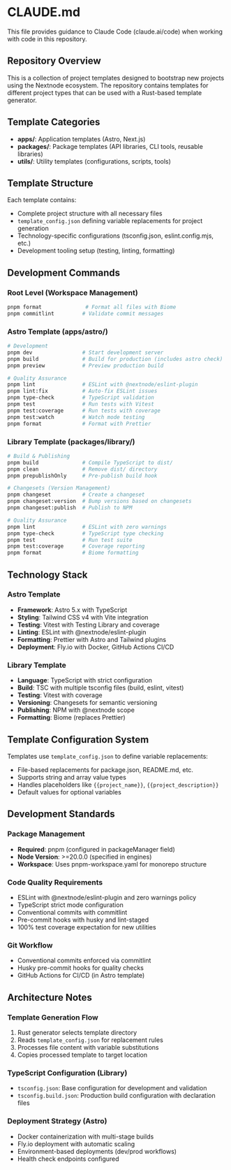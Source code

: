 # CLAUDE.md

This file provides guidance to Claude Code (claude.ai/code) when working with code in this repository.

## Repository Overview

This is a collection of project templates designed to bootstrap new projects using the Nextnode ecosystem. The repository contains templates for different project types that can be used with a Rust-based template generator.

## Template Categories

- **apps/**: Application templates (Astro, Next.js)
- **packages/**: Package templates (API libraries, CLI tools, reusable libraries)
- **utils/**: Utility templates (configurations, scripts, tools)

## Template Structure

Each template contains:
- Complete project structure with all necessary files
- `template_config.json` defining variable replacements for project generation
- Technology-specific configurations (tsconfig.json, eslint.config.mjs, etc.)
- Development tooling setup (testing, linting, formatting)

## Development Commands

### Root Level (Workspace Management)
```bash
pnpm format              # Format all files with Biome
pnpm commitlint         # Validate commit messages
```

### Astro Template (apps/astro/)
```bash
# Development
pnpm dev                # Start development server
pnpm build              # Build for production (includes astro check)
pnpm preview            # Preview production build

# Quality Assurance
pnpm lint               # ESLint with @nextnode/eslint-plugin
pnpm lint:fix           # Auto-fix ESLint issues
pnpm type-check         # TypeScript validation
pnpm test               # Run tests with Vitest
pnpm test:coverage      # Run tests with coverage
pnpm test:watch         # Watch mode testing
pnpm format             # Format with Prettier
```

### Library Template (packages/library/)
```bash
# Build & Publishing
pnpm build              # Compile TypeScript to dist/
pnpm clean              # Remove dist/ directory
pnpm prepublishOnly     # Pre-publish build hook

# Changesets (Version Management)
pnpm changeset          # Create a changeset
pnpm changeset:version  # Bump versions based on changesets
pnpm changeset:publish  # Publish to NPM

# Quality Assurance
pnpm lint               # ESLint with zero warnings
pnpm type-check         # TypeScript type checking
pnpm test               # Run test suite
pnpm test:coverage      # Coverage reporting
pnpm format             # Biome formatting
```

## Technology Stack

### Astro Template
- **Framework**: Astro 5.x with TypeScript
- **Styling**: Tailwind CSS v4 with Vite integration
- **Testing**: Vitest with Testing Library and coverage
- **Linting**: ESLint with @nextnode/eslint-plugin
- **Formatting**: Prettier with Astro and Tailwind plugins
- **Deployment**: Fly.io with Docker, GitHub Actions CI/CD

### Library Template
- **Language**: TypeScript with strict configuration
- **Build**: TSC with multiple tsconfig files (build, eslint, vitest)
- **Testing**: Vitest with coverage
- **Versioning**: Changesets for semantic versioning
- **Publishing**: NPM with @nextnode scope
- **Formatting**: Biome (replaces Prettier)

## Template Configuration System

Templates use `template_config.json` to define variable replacements:
- File-based replacements for package.json, README.md, etc.
- Supports string and array value types
- Handles placeholders like `{{project_name}}`, `{{project_description}}`
- Default values for optional variables

## Development Standards

### Package Management
- **Required**: pnpm (configured in packageManager field)
- **Node Version**: >=20.0.0 (specified in engines)
- **Workspace**: Uses pnpm-workspace.yaml for monorepo structure

### Code Quality Requirements
- ESLint with @nextnode/eslint-plugin and zero warnings policy
- TypeScript strict mode configuration
- Conventional commits with commitlint
- Pre-commit hooks with husky and lint-staged
- 100% test coverage expectation for new utilities

### Git Workflow
- Conventional commits enforced via commitlint
- Husky pre-commit hooks for quality checks
- GitHub Actions for CI/CD (in Astro template)

## Architecture Notes

### Template Generation Flow
1. Rust generator selects template directory
2. Reads `template_config.json` for replacement rules
3. Processes file content with variable substitutions
4. Copies processed template to target location

### TypeScript Configuration (Library)
- `tsconfig.json`: Base configuration for development and validation
- `tsconfig.build.json`: Production build configuration with declaration files

### Deployment Strategy (Astro)
- Docker containerization with multi-stage builds
- Fly.io deployment with automatic scaling
- Environment-based deployments (dev/prod workflows)
- Health check endpoints configured